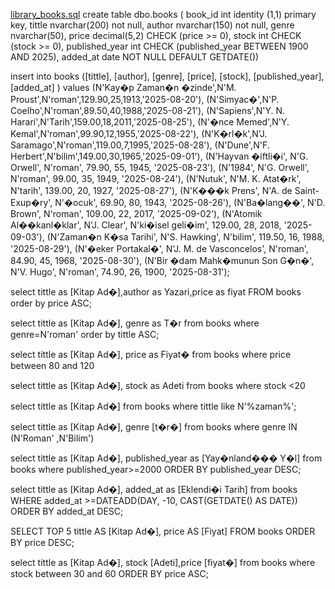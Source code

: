 [library_books.sql](https://github.com/user-attachments/files/22316108/library_books.sql)
create table dbo.books (
book_id int identity (1,1) primary key,
tittle nvarchar(200) not null,
author nvarchar(150) not null,
genre nvarchar(50),
price decimal(5,2) CHECK (price >= 0),
stock int CHECK (stock >= 0),
published_year int CHECK (published_year BETWEEN 1900 AND 2025),
added_at date NOT NULL DEFAULT GETDATE())

insert into books ([tittle], [author], [genre], [price], [stock], [published_year], [added_at] ) 
values (N'Kay�p Zaman�n �zinde',N'M. Proust',N'roman',129.90,25,1913,'2025-08-20'),
(N'Simyac�',N'P. Coelho',N'roman',89.50,40,1988,'2025-08-21'),
(N'Sapiens',N'Y. N. Harari',N'Tarih',159.00,18,2011,'2025-08-25'),
(N'�nce Memed',N'Y. Kemal',N'roman',99.90,12,1955,'2025-08-22'),
(N'K�rl�k',N'J. Saramago',N'roman',119.00,7,1995,'2025-08-28'),
(N'Dune',N'F. Herbert',N'bilim',149.00,30,1965,'2025-09-01'),
(N'Hayvan �iftli�i', N'G. Orwell', N'roman', 79.90, 55, 1945, '2025-08-23'),
(N'1984', N'G. Orwell', N'roman', 99.00, 35, 1949, '2025-08-24'),
(N'Nutuk', N'M. K. Atat�rk', N'tarih', 139.00, 20, 1927, '2025-08-27'),
(N'K���k Prens', N'A. de Saint-Exup�ry', N'�ocuk', 69.90, 80, 1943, '2025-08-26'),
(N'Ba�lang��', N'D. Brown', N'roman', 109.00, 22, 2017, '2025-09-02'),
(N'Atomik Al��kanl�klar', N'J. Clear', N'ki�isel geli�im', 129.00, 28, 2018, '2025-09-03'),
(N'Zaman�n K�sa Tarihi', N'S. Hawking', N'bilim', 119.50, 16, 1988, '2025-08-29'),
(N'�eker Portakal�', N'J. M. de Vasconcelos', N'roman', 84.90, 45, 1968, '2025-08-30'),
(N'Bir �dam Mahk�munun Son G�n�', N'V. Hugo', N'roman', 74.90, 26, 1900, '2025-08-31');

select tittle as [Kitap Ad�],author as Yazari,price as fiyat
FROM books
order by price ASC;

select tittle as [Kitap Ad�], genre as T�r
from books
where genre=N'roman'
order by tittle ASC;

select tittle as [Kitap Ad�], price as Fiyat�
from books
where price between 80 and 120 

select tittle as [Kitap Ad�], stock as Adeti
from books
where stock <20

select tittle as [Kitap Ad�]
from books
where tittle like  N'%zaman%';

select tittle as [Kitap Ad�], genre [t�r�]
from books 
where genre IN (N'Roman' ,N'Bilim') 

select tittle as [Kitap Ad�], published_year as [Yay�nland��� Y�l]
from books 
where published_year>=2000
ORDER BY published_year DESC;

select tittle as [Kitap Ad�], added_at as [Eklendi�i Tarih]
from books
WHERE added_at >=DATEADD(DAY, -10, CAST(GETDATE() AS DATE))
ORDER BY added_at DESC;

SELECT TOP 5 tittle AS [Kitap Ad�], price AS [Fiyat]
FROM books
ORDER BY price DESC;

select tittle as [Kitap Ad�], stock [Adeti],price [fiyat�]
from books
where stock between 30 and 60
ORDER BY price ASC;
